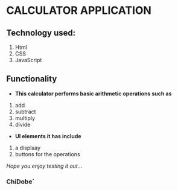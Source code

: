 # CALCULATOR APPLICATION
## Technology used:
1. Html
2. CSS 
3. JavaScript

## Functionality
- **This calculator performs basic arithmetic operations such as**
1. add
2. subtract
3. multiply
4. divide

- **UI elements it has include** 
1. a displaay
2. buttons for the operations

*Hope you enjoy testing it out...*

### ChiDobe´